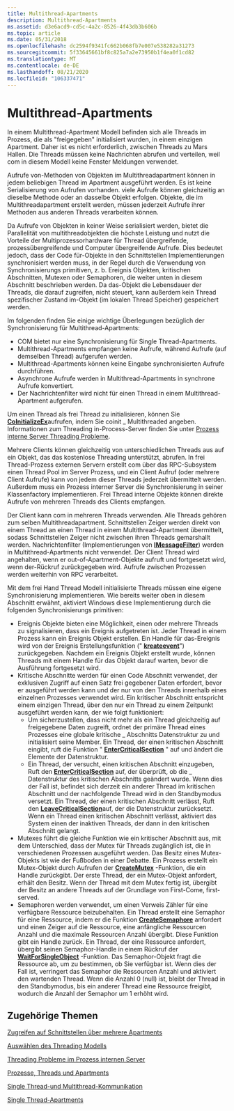 ```yaml
---
title: Multithread-Apartments
description: Multithread-Apartments
ms.assetid: d3e6acd9-cd5c-4a2c-8526-4f43db3b606b
ms.topic: article
ms.date: 05/31/2018
ms.openlocfilehash: dc2594f9341fc662b068fb7e007e538282a31273
ms.sourcegitcommit: 5f33645661bf8c825a7a2e73950b1f4ea0f1cd82
ms.translationtype: MT
ms.contentlocale: de-DE
ms.lasthandoff: 08/21/2020
ms.locfileid: "106337471"
---
```

# <a name="multithreaded-apartments"></a>Multithread-Apartments

In einem Multithread-Apartment Modell befinden sich alle Threads im Prozess, die als "freigegeben" initialisiert wurden, in einem einzigen Apartment. Daher ist es nicht erforderlich, zwischen Threads zu Mars Hallen. Die Threads müssen keine Nachrichten abrufen und verteilen, weil com in diesem Modell keine Fenster Meldungen verwendet.

Aufrufe von-Methoden von Objekten im Multithreadapartment können in jedem beliebigen Thread im Apartment ausgeführt werden. Es ist keine Serialisierung von Aufrufen vorhanden. viele Aufrufe können gleichzeitig an dieselbe Methode oder an dasselbe Objekt erfolgen. Objekte, die im Multithreadapartment erstellt werden, müssen jederzeit Aufrufe ihrer Methoden aus anderen Threads verarbeiten können.

Da Aufrufe von Objekten in keiner Weise serialisiert werden, bietet die Parallelität von multithreadobjekten die höchste Leistung und nutzt die Vorteile der Multiprozessorhardware für Thread übergreifende, prozessübergreifende und Computer übergreifende Aufrufe. Dies bedeutet jedoch, dass der Code für-Objekte in den Schnittstellen Implementierungen synchronisiert werden muss, in der Regel durch die Verwendung von Synchronisierungs primitiven, z. b. Ereignis Objekten, kritischen Abschnitten, Mutexen oder Semaphoren, die weiter unten in diesem Abschnitt beschrieben werden. Da das-Objekt die Lebensdauer der Threads, die darauf zugreifen, nicht steuert, kann außerdem kein Thread spezifischer Zustand im-Objekt (im lokalen Thread Speicher) gespeichert werden.

Im folgenden finden Sie einige wichtige Überlegungen bezüglich der Synchronisierung für Multithread-Apartments:

-   COM bietet nur eine Synchronisierung für Single Thread-Apartments.
-   Multithread-Apartments empfangen keine Aufrufe, während Aufrufe (auf demselben Thread) aufgerufen werden.
-   Multithread-Apartments können keine Eingabe synchronisierten Aufrufe durchführen.
-   Asynchrone Aufrufe werden in Multithread-Apartments in synchrone Aufrufe konvertiert.
-   Der Nachrichtenfilter wird nicht für einen Thread in einem Multithread-Apartment aufgerufen.

Um einen Thread als frei Thread zu initialisieren, können Sie [**CoInitializeEx**](/windows/desktop/api/combaseapi/nf-combaseapi-coinitializeex)aufrufen, indem Sie coinit \_ Multithreaded angeben. Informationen zum Threading in-Process-Server finden Sie unter [Prozess interne Server Threading Probleme](in-process-server-threading-issues.md).

Mehrere Clients können gleichzeitig von unterschiedlichen Threads aus auf ein Objekt, das das kostenlose Threading unterstützt, abrufen. In frei Thread-Prozess externen Servern erstellt com über das RPC-Subsystem einen Thread Pool im Server Prozess, und ein Client Aufruf (oder mehrere Client Aufrufe) kann von jedem dieser Threads jederzeit übermittelt werden. Außerdem muss ein Prozess interner Server die Synchronisierung in seiner Klassenfactory implementieren. Frei Thread interne Objekte können direkte Aufrufe von mehreren Threads des Clients empfangen.

Der Client kann com in mehreren Threads verwenden. Alle Threads gehören zum selben Multithreadapartment. Schnittstellen Zeiger werden direkt von einem Thread an einen Thread in einem Multithread-Apartment übermittelt, sodass Schnittstellen Zeiger nicht zwischen ihren Threads gemarshallt werden. Nachrichtenfilter (Implementierungen von [**IMessageFilter**](/windows/desktop/api/ObjIdl/nn-objidl-imessagefilter)) werden in Multithread-Apartments nicht verwendet. Der Client Thread wird angehalten, wenn er out-of-Apartment-Objekte aufruft und fortgesetzt wird, wenn der-Rückruf zurückgegeben wird. Aufrufe zwischen Prozessen werden weiterhin von RPC verarbeitet.

Mit dem frei Hand Thread Modell initialisierte Threads müssen eine eigene Synchronisierung implementieren. Wie bereits weiter oben in diesem Abschnitt erwähnt, aktiviert Windows diese Implementierung durch die folgenden Synchronisierungs primitiven:

-   Ereignis Objekte bieten eine Möglichkeit, einen oder mehrere Threads zu signalisieren, dass ein Ereignis aufgetreten ist. Jeder Thread in einem Prozess kann ein Ereignis Objekt erstellen. Ein Handle für das-Ereignis wird von der Ereignis Erstellungsfunktion (" [**kreateevent**](/windows/desktop/api/synchapi/nf-synchapi-createeventa)") zurückgegeben. Nachdem ein Ereignis Objekt erstellt wurde, können Threads mit einem Handle für das Objekt darauf warten, bevor die Ausführung fortgesetzt wird.
-   Kritische Abschnitte werden für einen Code Abschnitt verwendet, der exklusiven Zugriff auf einen Satz frei gegebener Daten erfordert, bevor er ausgeführt werden kann und der nur von den Threads innerhalb eines einzelnen Prozesses verwendet wird. Ein kritischer Abschnitt entspricht einem einzigen Thread, über den nur ein Thread zu einem Zeitpunkt ausgeführt werden kann, der wie folgt funktioniert:
    -   Um sicherzustellen, dass nicht mehr als ein Thread gleichzeitig auf freigegebene Daten zugreift, ordnet der primäre Thread eines Prozesses eine globale kritische \_ Abschnitts Datenstruktur zu und initialisiert seine Member. Ein Thread, der einen kritischen Abschnitt eingibt, ruft die Funktion " [**EnterCriticalSection**](/windows/desktop/api/synchapi/nf-synchapi-entercriticalsection) " auf und ändert die Elemente der Datenstruktur.
    -   Ein Thread, der versucht, einen kritischen Abschnitt einzugeben, Ruft den [**EnterCriticalSection**](/windows/desktop/api/synchapi/nf-synchapi-entercriticalsection) auf, der überprüft, ob die \_ Datenstruktur des kritischen Abschnitts geändert wurde. Wenn dies der Fall ist, befindet sich derzeit ein anderer Thread im kritischen Abschnitt und der nachfolgende Thread wird in den Standbymodus versetzt. Ein Thread, der einen kritischen Abschnitt verlässt, Ruft den [**LeaveCriticalSection**](/windows/desktop/api/synchapi/nf-synchapi-leavecriticalsection)auf, der die Datenstruktur zurücksetzt. Wenn ein Thread einen kritischen Abschnitt verlässt, aktiviert das System einen der inaktiven Threads, der dann in den kritischen Abschnitt gelangt.
-   Mutexes führt die gleiche Funktion wie ein kritischer Abschnitt aus, mit dem Unterschied, dass der Mutex für Threads zugänglich ist, die in verschiedenen Prozessen ausgeführt werden. Das Besitz eines Mutex-Objekts ist wie der Fußboden in einer Debatte. Ein Prozess erstellt ein Mutex-Objekt durch Aufrufen der [**CreateMutex**](/windows/desktop/api/synchapi/nf-synchapi-createmutexa) -Funktion, die ein Handle zurückgibt. Der erste Thread, der ein Mutex-Objekt anfordert, erhält den Besitz. Wenn der Thread mit dem Mutex fertig ist, übergibt der Besitz an andere Threads auf der Grundlage von First-Come, first-served.
-   Semaphoren werden verwendet, um einen Verweis Zähler für eine verfügbare Ressource beizubehalten. Ein Thread erstellt eine Semaphor für eine Ressource, indem er die Funktion [**CreateSemaphore**](/windows/desktop/api/winbase/nf-winbase-createsemaphorea) anfordert und einen Zeiger auf die Ressource, eine anfängliche Ressourcen Anzahl und die maximale Ressourcen Anzahl übergibt. Diese Funktion gibt ein Handle zurück. Ein Thread, der eine Ressource anfordert, übergibt seinen Semaphor-Handle in einem Rückruf der [**WaitForSingleObject**](/windows/desktop/api/synchapi/nf-synchapi-waitforsingleobject) -Funktion. Das Semaphor-Objekt fragt die Ressource ab, um zu bestimmen, ob Sie verfügbar ist. Wenn dies der Fall ist, verringert das Semaphor die Ressourcen Anzahl und aktiviert den wartenden Thread. Wenn die Anzahl 0 (null) ist, bleibt der Thread in den Standbymodus, bis ein anderer Thread eine Ressource freigibt, wodurch die Anzahl der Semaphor um 1 erhöht wird.

## <a name="related-topics"></a>Zugehörige Themen

<dl> <dt>

[Zugreifen auf Schnittstellen über mehrere Apartments](accessing-interfaces-across-apartments.md)
</dt> <dt>

[Auswählen des Threading Modells](choosing-the-threading-model.md)
</dt> <dt>

[Threading Probleme im Prozess internen Server](in-process-server-threading-issues.md)
</dt> <dt>

[Prozesse, Threads und Apartments](processes--threads--and-apartments.md)
</dt> <dt>

[Single Thread-und Multithread-Kommunikation](single-threaded-and-multithreaded-communication.md)
</dt> <dt>

[Single Thread-Apartments](single-threaded-apartments.md)
</dt> </dl>

 

 